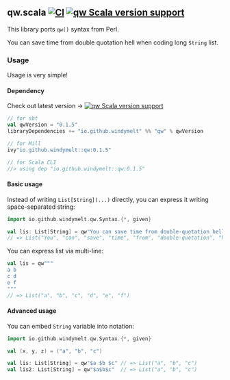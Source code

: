 ## qw.scala [![CI](https://github.com/windymelt/qw.scala/actions/workflows/ci.yaml/badge.svg?branch=main)](https://github.com/windymelt/qw.scala/actions/workflows/ci.yaml) [![qw Scala version support](https://index.scala-lang.org/windymelt/qw.scala/qw/latest-by-scala-version.svg?platform=jvm)](https://index.scala-lang.org/windymelt/qw.scala/qw)

This library ports `qw()` syntax from Perl.

You can save time from double quotation hell when coding long `String` list.

### Usage

Usage is very simple!

#### Dependency

Check out latest version → [![qw Scala version support](https://index.scala-lang.org/windymelt/qw.scala/qw/latest-by-scala-version.svg?platform=jvm)](https://index.scala-lang.org/windymelt/qw.scala/qw)

```scala
// for sbt
val qwVersion = "0.1.5"
libraryDependencies += "io.github.windymelt" %% "qw" % qwVersion

// for Mill
ivy"io.github.windymelt::qw:0.1.5"

// for Scala CLI
//> using dep "io.github.windymelt::qw:0.1.5"
```

#### Basic usage

Instead of writing `List[String](...)` directly, you can express it writing space-separated string:

```scala
import io.github.windymelt.qw.Syntax.{*, given}

val lis: List[String] = qw"You can save time from double-quotation hell"
// => List("You", "can", "save", "time", "from", "double-quotation", "hell")
```

You can express list via multi-line:

```scala
val lis = qw"""
a b
c d
e f
"""
// => List("a", "b", "c", "d", "e", "f")
```

#### Advanced usage

You can embed `String` variable into notation:

```scala
import io.github.windymelt.qw.Syntax.{*, given}

val (x, y, z) = ("a", "b", "c")

val lis: List[String] = qw"$a $b $c" // => List("a", "b", "c")
val lis2: List[String] = qw"$a$b$c"  // => List("a", "b", "c")
```
